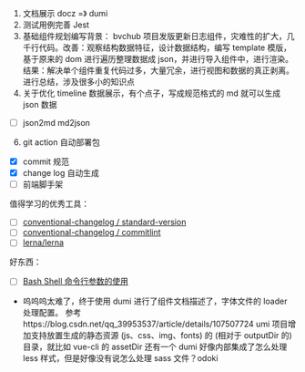 1. 文档展示 docz =》 dumi
2. 测试用例完善 Jest
3. 基础组件规划编写背景： bvchub 项目发版更新日志组件，灾难性的扩大，几千行代码。改善：观察结构数据特征，设计数据结构，编写 template 模版，基于原来的 dom 进行遍历整理数据成 json，并进行导入组件中，进行渲染。结果：解决单个组件重复代码过多，大量冗余，进行视图和数据的真正剥离。进行总结，涉及很多小的知识点
4. 关于优化 timeline 数据展示，有个点子，写成规范格式的 md 就可以生成 json 数据

- [ ] json2md md2json

6. git action 自动部署包

- [x] commit 规范
- [x] change log 自动生成
- [ ] 前端脚手架

值得学习的优秀工具：

- [ ] [conventional-changelog / standard-version](https://github.com/conventional-changelog/standard-version)
- [ ] [conventional-changelog / commitlint](https://github.com/conventional-changelog/commitlint)
- [ ] [lerna/lerna](https://github.com/lerna/lerna)

好东西：

- [ ] [Bash Shell 命令行参数的使用](https://blog.csdn.net/geoffreychan/article/details/77823505)

- 呜呜呜太难了，终于使用 dumi 进行了组件文档描述了，字体文件的 loader 处理配置。 参考https://blog.csdn.net/qq_39953537/article/details/107507724 umi 项目增加支持放置生成的静态资源 (js、css、img、fonts) 的 (相对于 outputDir 的) 目录，就比如 vue-cli 的 assetDir 还有一个 dumi 好像内部集成了怎么处理 less 样式，但是好像没有说怎么处理 sass 文件？odoki
